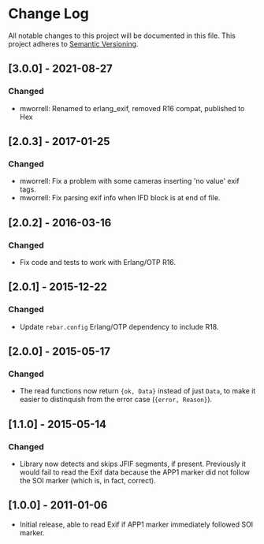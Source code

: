# Change Log

All notable changes to this project will be documented in this file.
This project adheres to [Semantic Versioning](http://semver.org/).

## [3.0.0] - 2021-08-27
### Changed
- mworrell: Renamed to erlang_exif, removed R16 compat, published to Hex

## [2.0.3] - 2017-01-25
### Changed
- mworrell: Fix a problem with some cameras inserting 'no value' exif tags.
- mworrell: Fix parsing exif info when IFD block is at end of file.

## [2.0.2] - 2016-03-16
### Changed
- Fix code and tests to work with Erlang/OTP R16.

## [2.0.1] - 2015-12-22
### Changed
- Update `rebar.config` Erlang/OTP dependency to include R18.

## [2.0.0] - 2015-05-17
### Changed
- The read functions now return `{ok, Data}` instead of just `Data`, to make it easier
  to distinquish from the error case (`{error, Reason}`).

## [1.1.0] - 2015-05-14
### Changed
- Library now detects and skips JFIF segments, if present. Previously it would fail
  to read the Exif data because the APP1 marker did not follow the SOI marker (which
  is, in fact, correct).

## [1.0.0] - 2011-01-06
- Initial release, able to read Exif if APP1 marker immediately followed SOI marker.
